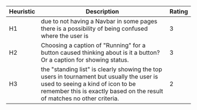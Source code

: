 |Heuristic|Description|Rating|
|---|---|---|
|H1|due to not having a Navbar in some pages there is a possibility of being confused where the user is|3|
|H2|Choosing a caption of "Running" for a button caused thinking about is it a button? Or a caption for showing status.|3|
|H3|the "standing list" is clearly showing the top users in tournament but usually the user is used to seeing a kind of icon to be remember this is exactly based on the result of matches no other criteria. |2|
